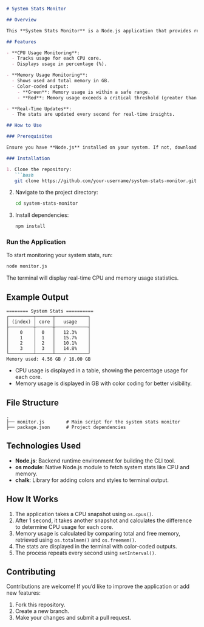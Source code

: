 ```markdown
# System Stats Monitor

## Overview

This **System Stats Monitor** is a Node.js application that provides real-time monitoring of your system's CPU and memory usage, displayed directly in the terminal with colorful and easy-to-read formatting. The application is built using the `os` module and leverages the `chalk` library for enhanced terminal output.

## Features

- **CPU Usage Monitoring**:
  - Tracks usage for each CPU core.
  - Displays usage in percentage (%).

- **Memory Usage Monitoring**:
  - Shows used and total memory in GB.
  - Color-coded output:
    - **Green**: Memory usage is within a safe range.
    - **Red**: Memory usage exceeds a critical threshold (greater than 7 GB).

- **Real-Time Updates**:
  - The stats are updated every second for real-time insights.

## How to Use

### Prerequisites

Ensure you have **Node.js** installed on your system. If not, download and install it from [Node.js Official Website](https://nodejs.org/).

### Installation

1. Clone the repository:
   ```bash
   git clone https://github.com/your-username/system-stats-monitor.git
   ```

2. Navigate to the project directory:
   ```bash
   cd system-stats-monitor
   ```

3. Install dependencies:
   ```bash
   npm install
   ```

### Run the Application

To start monitoring your system stats, run:
```bash
node monitor.js
```

The terminal will display real-time CPU and memory usage statistics.

## Example Output

```
======== System Stats ==========
┌─────────┬──────┬────────────┐
│ (index) │ core │   usage    │
├─────────┼──────┼────────────┤
│    0    │  0   │   12.3%    │
│    1    │  1   │   15.7%    │
│    2    │  2   │   10.1%    │
│    3    │  3   │   14.8%    │
└─────────┴──────┴────────────┘
Memory used: 4.56 GB / 16.00 GB
```

- CPU usage is displayed in a table, showing the percentage usage for each core.
- Memory usage is displayed in GB with color coding for better visibility.

## File Structure

```plaintext
.
├── monitor.js        # Main script for the system stats monitor
├── package.json      # Project dependencies
```

## Technologies Used

- **Node.js**: Backend runtime environment for building the CLI tool.
- **os module**: Native Node.js module to fetch system stats like CPU and memory.
- **chalk**: Library for adding colors and styles to terminal output.

## How It Works

1. The application takes a CPU snapshot using `os.cpus()`.
2. After 1 second, it takes another snapshot and calculates the difference to determine CPU usage for each core.
3. Memory usage is calculated by comparing total and free memory, retrieved using `os.totalmem()` and `os.freemem()`.
4. The stats are displayed in the terminal with color-coded outputs.
5. The process repeats every second using `setInterval()`.

## Contributing

Contributions are welcome! If you’d like to improve the application or add new features:
1. Fork this repository.
2. Create a new branch.
3. Make your changes and submit a pull request.

